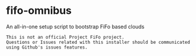 # fifo-omnibus
An all-in-one setup script to bootstrap FiFo based clouds
```
This is not an official Project FiFo project.
Questions or Issues related with this installer should be communicated using Github's issues features.
```

